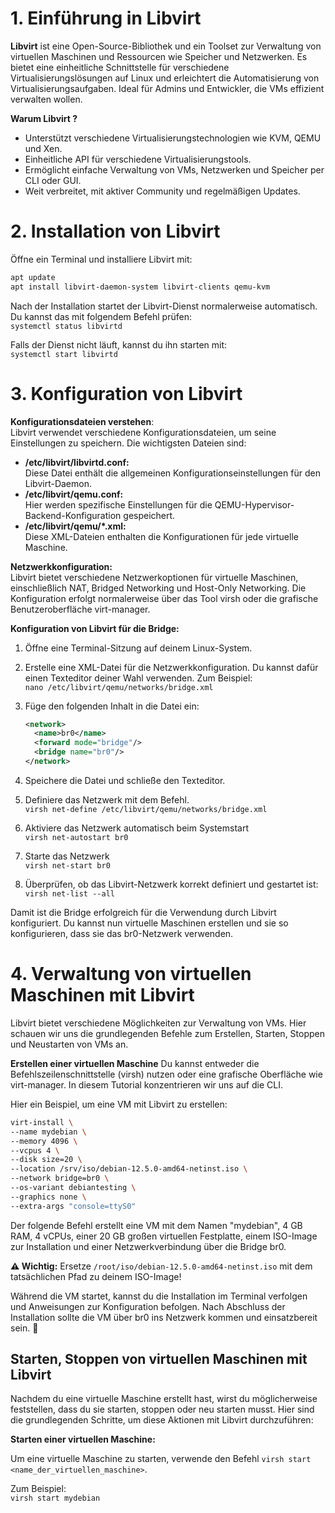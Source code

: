 # 1. Einführung in Libvirt

**Libvirt** ist eine Open-Source-Bibliothek und ein Toolset zur Verwaltung von virtuellen Maschinen und Ressourcen wie Speicher und Netzwerken. Es bietet eine einheitliche Schnittstelle für verschiedene Virtualisierungslösungen auf Linux und erleichtert die Automatisierung von Virtualisierungsaufgaben. Ideal für Admins und Entwickler, die VMs effizient verwalten wollen.

**Warum Libvirt ?**

* Unterstützt verschiedene Virtualisierungstechnologien wie KVM, QEMU und Xen.
* Einheitliche API für verschiedene Virtualisierungstools.
* Ermöglicht einfache Verwaltung von VMs, Netzwerken und Speicher per CLI oder GUI.
* Weit verbreitet, mit aktiver Community und regelmäßigen Updates.

# 2. Installation von Libvirt

Öffne ein Terminal und installiere Libvirt mit:

```bash
apt update
apt install libvirt-daemon-system libvirt-clients qemu-kvm
```

Nach der Installation startet der Libvirt-Dienst normalerweise automatisch. Du kannst das mit folgendem Befehl prüfen:<br/>
`systemctl status libvirtd`

Falls der Dienst nicht läuft, kannst du ihn starten mit:<br/>
`systemctl start libvirtd`

# 3. Konfiguration von Libvirt

**Konfigurationsdateien verstehen**:<br/>
Libvirt verwendet verschiedene Konfigurationsdateien, um seine Einstellungen zu speichern. Die wichtigsten Dateien sind:
* **/etc/libvirt/libvirtd.conf:**<br/>
Diese Datei enthält die allgemeinen Konfigurationseinstellungen für den Libvirt-Daemon.
* **/etc/libvirt/qemu.conf:**<br/> Hier werden spezifische Einstellungen für die QEMU-Hypervisor-Backend-Konfiguration gespeichert.
* **/etc/libvirt/qemu/*.xml:**<br/> Diese XML-Dateien enthalten die Konfigurationen für jede virtuelle Maschine.

**Netzwerkkonfiguration:**<br/> 
Libvirt bietet verschiedene Netzwerkoptionen für virtuelle Maschinen, einschließlich NAT, Bridged Networking und Host-Only Networking. Die Konfiguration erfolgt normalerweise über das Tool virsh oder die grafische Benutzeroberfläche virt-manager.

**Konfiguration von Libvirt für die Bridge:**<br/>
1. Öffne eine Terminal-Sitzung auf deinem Linux-System.

2. Erstelle eine XML-Datei für die Netzwerkkonfiguration. 
   Du kannst dafür einen Texteditor deiner Wahl verwenden. Zum Beispiel:<br/> `nano /etc/libvirt/qemu/networks/bridge.xml`
3. Füge den folgenden Inhalt in die Datei ein:<br/>
    ```xml
    <network>
      <name>br0</name>
      <forward mode="bridge"/>
      <bridge name="br0"/>
    </network>
    ```
4. Speichere die Datei und schließe den Texteditor.
5. Definiere das Netzwerk mit dem Befehl. <br/>
    `virsh net-define /etc/libvirt/qemu/networks/bridge.xml`
6. Aktiviere das Netzwerk automatisch beim Systemstart<br/>
    `virsh net-autostart br0`
7. Starte das Netzwerk<br/>
    `virsh net-start br0`
8. Überprüfen, ob das Libvirt-Netzwerk korrekt definiert und gestartet ist:
    `virsh net-list --all`

Damit ist die Bridge erfolgreich für die Verwendung durch Libvirt konfiguriert. Du kannst nun virtuelle Maschinen erstellen und sie so konfigurieren, dass sie das br0-Netzwerk verwenden.

# 4. Verwaltung von virtuellen Maschinen mit Libvirt
Libvirt bietet verschiedene Möglichkeiten zur Verwaltung von VMs. Hier schauen wir uns die grundlegenden Befehle zum Erstellen, Starten, Stoppen und Neustarten von VMs an.

**Erstellen einer virtuellen Maschine**
Du kannst entweder die Befehlszeilenschnittstelle (virsh) nutzen oder eine grafische Oberfläche wie virt-manager. In diesem Tutorial konzentrieren wir uns auf die CLI.

Hier ein Beispiel, um eine VM mit Libvirt zu erstellen:<br/>
```bash
virt-install \
--name mydebian \
--memory 4096 \
--vcpus 4 \
--disk size=20 \
--location /srv/iso/debian-12.5.0-amd64-netinst.iso \
--network bridge=br0 \
--os-variant debiantesting \
--graphics none \
--extra-args "console=ttyS0"
```

Der folgende Befehl erstellt eine VM mit dem Namen "mydebian", 4 GB RAM, 4 vCPUs, einer 20 GB großen virtuellen Festplatte, einem ISO-Image zur Installation und einer Netzwerkverbindung über die Bridge br0.

**⚠ Wichtig:** Ersetze `/root/iso/debian-12.5.0-amd64-netinst.iso` mit dem tatsächlichen Pfad zu deinem ISO-Image!

Während die VM startet, kannst du die Installation im Terminal verfolgen und Anweisungen zur Konfiguration befolgen. Nach Abschluss der Installation sollte die VM über br0 ins Netzwerk kommen und einsatzbereit sein. 🚀

## Starten, Stoppen von virtuellen Maschinen mit Libvirt

Nachdem du eine virtuelle Maschine erstellt hast, wirst du möglicherweise feststellen, dass du sie starten, stoppen oder neu starten musst. Hier sind die grundlegenden Schritte, um diese Aktionen mit Libvirt durchzuführen:

**Starten einer virtuellen Maschine:**<br/>

Um eine virtuelle Maschine zu starten, verwende den Befehl `virsh start <name_der_virtuellen_maschine>`. 

Zum Beispiel:<br/>
`virsh start mydebian`
